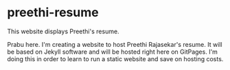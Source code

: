 # preethi-resume
This website displays Preethi's resume. 

Prabu here. I'm creating a website to host Preethi Rajasekar's resume. It will be based on Jekyll software and will be hosted right here on GitPages. I'm doing this in order to learn to run a static website and save on hosting costs. 
